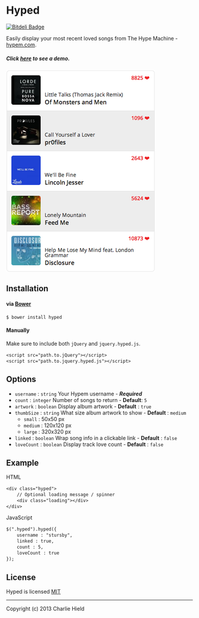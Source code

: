 # Hyped

[![Bitdeli Badge](https://d2weczhvl823v0.cloudfront.net/stursby/hyped/trend.png)](https://bitdeli.com/free "Bitdeli Badge")

Easily display your most recent loved songs from The Hype Machine - [hypem.com](http://hypem.com). 

##### Click [here](http://sandbox.charliehield.com/hyped/) to see a demo.

![Screenshot](images/screenshot.png)

## Installation

#### via [Bower](http://bower.io)

    $ bower install hyped

#### Manually

Make sure to include both `jQuery` and `jquery.hyped.js`.

    <script src="path.to.jQuery"></script>
    <script src="path.to.jquery.hyped.js"></script>

## Options

- `username` : `string` Your Hypem username - ***Required***
- `count` : `integer` Number of songs to return - **Default**: `5`
- `artwork` : `boolean` Display album artwork - **Default** : `true`
- `thumbSize` : `string` What size album artwork to show - **Default** : `medium`
    - `small` : 50x50 px
    - `medium` : 120x120 px
    - `large` : 320x320 px
- `linked` : `boolean` Wrap song info in a clickable link - **Default** : `false`
- `loveCount` : `boolean` Display track love count - **Default** : `false`


## Example

HTML

    <div class="hyped">
    	// Optional loading message / spinner
    	<div class="loading"></div>
    </div>

JavaScript

    $(".hyped").hyped({
        username : "stursby",
        linked : true,
        count : 5,
        loveCount : true
    });
   

## License

Hyped is licensed [MIT](http://opensource.org/licenses/MIT)

* * *

Copyright (c) 2013 Charlie Hield


